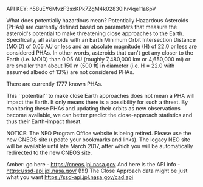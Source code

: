 API KEY: n58uEY6MvzF3sxKPk7ZgM4k02830Ihr4qe11a6pV


What does potentially hazardous mean?
Potentially Hazardous Asteroids (PHAs) are currently defined based on parameters that measure the asteroid's potential to make threatening close approaches to the Earth. Specifically, all asteroids with an Earth Minimum Orbit Intersection Distance (MOID) of 0.05 AU or less and an absolute magnitude (H) of 22.0 or less are considered PHAs. In other words, asteroids that can't get any closer to the Earth (i.e. MOID) than 0.05 AU (roughly 7,480,000 km or 4,650,000 mi) or are smaller than about 150 m (500 ft) in diameter (i.e. H = 22.0 with assumed albedo of 13%) are not considered PHAs.

There are currently 1777 known PHAs.

This ``potential'' to make close Earth approaches does not mean a PHA will impact the Earth. It only means there is a possibility for such a threat. By monitoring these PHAs and updating their orbits as new observations become available, we can better predict the close-approach statistics and thus their Earth-impact threat.

NOTICE: The NEO Program Office website is being retired. Please use the new CNEOS site (update your bookmarks and links). The legacy NEO site will be available until late March 2017, after which you will be automatically redirected to the new CNEOS site.

Amber: go here - https://cneos.jpl.nasa.gov
And here is the API info - https://ssd-api.jpl.nasa.gov/ (!!!!)
  The Close Approach data might be just what you want
    https://ssd-api.jpl.nasa.gov/cad.api
